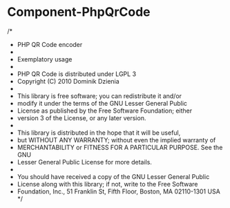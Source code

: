 Component-PhpQrCode
===================

/*
 * PHP QR Code encoder
 *
 * Exemplatory usage
 *
 * PHP QR Code is distributed under LGPL 3
 * Copyright (C) 2010 Dominik Dzienia <deltalab at poczta dot fm>
 *
 * This library is free software; you can redistribute it and/or
 * modify it under the terms of the GNU Lesser General Public
 * License as published by the Free Software Foundation; either
 * version 3 of the License, or any later version.
 *
 * This library is distributed in the hope that it will be useful,
 * but WITHOUT ANY WARRANTY; without even the implied warranty of
 * MERCHANTABILITY or FITNESS FOR A PARTICULAR PURPOSE. See the GNU
 * Lesser General Public License for more details.
 *
 * You should have received a copy of the GNU Lesser General Public
 * License along with this library; if not, write to the Free Software
 * Foundation, Inc., 51 Franklin St, Fifth Floor, Boston, MA 02110-1301 USA
 */
    